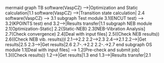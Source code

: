 mermaid
graph TB
software(VaspCZ) -->|Optimization and Static calculation|1.1
software(VaspCZ) -->|Transition state calculation| 2.4
software(VaspCZ) --> 3.1
subgraph Test module
3.1(ENCUT test) -->
3.2(KPOINTS test)
end
3.2-->|Results transfer|1.1
subgraph NEB module
2.1[Optimization-Static]
2.2{Static-NEB}
2.3[NEB-Vibration Analysis]
2.7(Check convergence)
2.4[Deal with input files]
2.5((Check NEB results))
2.6((Check NEB vib. results))l
2.1-->2.2
2.2-->2.3
2.4-->2.1
2.2-->|Get results|2.5
2.3-->|Get results|2.6
2.7-.->2.2
2.2-.->2.7
end
subgraph OS module
1.1[Deal with input files] -->
1.2[Pre-check and submit job]
1.3((Check results))
1.2-->|Get results|1.3
end
1.3-->|Results transfer|2.1


